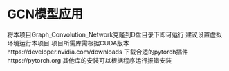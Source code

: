 # GCN模型应用
将本项目Graph_Convolution_Network克隆到D盘目录下即可运行
建议设置虚拟环境运行本项目
项目所需库需根据CUDA版本https://developer.nvidia.com/downloads
下载合适的pytorch插件https://pytorch.org
其他库的安装可以根据程序运行报错安装
